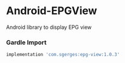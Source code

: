# Android-EPGView
Android library to display EPG view

### Gardle Import

```jsx
implementation 'com.sgerges:epg-view:1.0.3'
```
